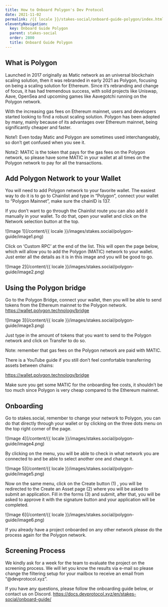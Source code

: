 ```yaml
---
title: How to Onboard Polygon's Dev Protocol
date: 2021-11-02
permalink: /{{ locale }}/stakes-social/onboard-guide-polygon/index.html
eleventyNavigation:
  key: Onboard Guide Polygon
  parent: stakes-social
  order: 2800
  title: Onboard Guide Polygon
---
```


## What is Polygon

Launched in 2017 originally as Matic network as an universal blockchain scaling solution, then it was rebranded in early 2021 as Polygon, focusing on being a scaling solution for Ethereum. Since it’s rebranding and change of focus, it has had tremendous success, with solid projects like Uniswap, Aave, OpenSea and upcoming games like Aavegotchi running on the Polygon network.

With the increasing gas fees on Ethereum mainnet, users and developers started looking to find a robust scaling solution. Polygon has been adopted by many, mainly because of its advantages over Ethereum mainnet, being significantly cheaper and faster.

Note1: Even today Matic and Polygon are sometimes used interchangeably, so don’t get confused when you see it. 

Note2: MATIC is the token that pays for the gas fees on the Polygon network, so please have some MATIC in your wallet at all times on the Polygon network to pay for all the transactions.

## Add Polygon Network to your Wallet

You will need to add Polygon network to your favorite wallet. The easiest way to do it is to go to 
Chainlist and type in “Polygon”, connect your wallet to “Polygon Mainnet”, make sure the chainID is 137. 

If you don’t want to go through the Chainlist route you can also add it manually in your wallet. To do that, open your wallet and click on the Network selection button at the top.

![Image 1](/content/{{ locale }}/images/stakes.social/polygon-guide/image1.png)

Click on ‘Custom RPC’ at the end of the list. This will open the page below, which will allow you to add the Polygon (MATIC) network to your wallet. Just enter all the details as it is in this image and you will be good to go.

![Image 2](/content/{{ locale }}/images/stakes.social/polygon-guide/image2.png)

## Using the Polygon bridge

Go to the Polygon Bridge, connect your wallet, then you will be able to send tokens from the Ethereum mainnet to the Polygon network.
https://wallet.polygon.technology/bridge

![Image 3](/content/{{ locale }}/images/stakes.social/polygon-guide/image3.png)

Just type in the amount of tokens that you want to send to the Polygon network and click on Transfer to do so.

Note: remember that gas fees on the Polygon network are paid with MATIC.

There is a YouTube guide if you still don’t feel comfortable transferring assets between chains:

https://wallet.polygon.technology/bridge

Make sure you get some MATIC for the onboarding fee costs, it shouldn’t be too much since Polygon is very cheap compared to the Ethereum mainnet.

## Onboarding

Go to stakes.social, remember to change your network to Polygon, you can do that directly through your wallet or by clicking on the three dots menu on the top right corner of the page.

![Image 4](/content/{{ locale }}/images/stakes.social/polygon-guide/image4.png)

By clicking on the menu, you will be able to check in what network you are connected to and be able to select another one and change it.

![Image 5](/content/{{ locale }}/images/stakes.social/polygon-guide/image5.png)

Now on the same menu, click on the Create button (1) , you will be redirected to the Create an Asset page (2) where you will be asked to submit an application. Fill in the forms (3) and submit, after that, you will be asked to approve it with the signature button and your application will be completed.

![Image 6](/content/{{ locale }}/images/stakes.social/polygon-guide/image6.png)

If you already have a project onboarded on any other network please do the process again for the Polygon network.

## Screening Process

We kindly ask for a week for the team to evaluate the project on the screening process. We will let you know the results via e-mail so please change the filtering setup for your mailbox to receive an email from “@devprotocol.xyz”.

If you have any questions, please follow the onboarding guide below, or contact us on Discord.
https://docs.devprotocol.xyz/en/stakes-social/onboard-guide/


